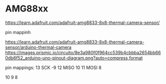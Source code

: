 # AMG88xx

https://learn.adafruit.com/adafruit-amg8833-8x8-thermal-camera-sensor/

pin mappinh

https://learn.adafruit.com/adafruit-amg8833-8x8-thermal-camera-sensor/arduino-thermal-camera
https://images.prismic.io/circuito/8e3a980f0f964cc539b4cbbba2654bb660db6f52_arduino-uno-pinout-diagram.png?auto=compress,format

pin mappings:
13 SCK -9
12 MISO 10
11 MOSI 8

10
9
8
